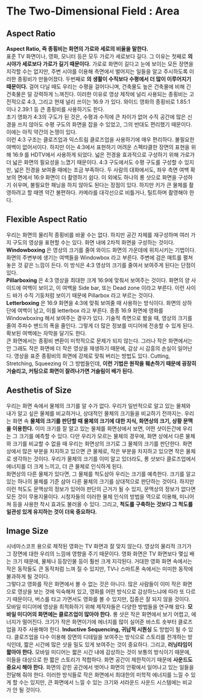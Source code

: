 # The Two-Dimensional Field : Area
## Aspect Ratio
__Aspect Ratio, 즉 종횡비는 화면의 가로와 세로의 비율을 말한다.__   
표준 TV 화면이나, 영화, 모니터 등은 모두 가로가 세로보다 길다.
그 이유는 첫째로 __의 시야가 세로보다 가로가 길기 때문이다.__
가로로 화면이 길다고 눈에 보이는 모든 장면을 지각할 수는 없지만, 주변 시야를 이용해 측면에서 벌어지는 일들을 알고 주시하도록 이러한 종횡비가 만들어졌다.
두번째로 __의 생활이 수직보다 수평에서 더 많이 이루어지기 때문이다.__ 걸어 다닐 때도 우리는 수평을 걸어다니며, 건축물도 높은 건축물에 비해 긴 건축물은 덜 강력하게 느껴진다.
이러한 이유로 영상 제작에 널리 사용되는 종횡비는 고전적으로 4:3, 그리고 현재 널리 쓰이는 16:9 가 있다.
와이드 영화의 종횡비로 1.85:1 이나 2.39:1 등 큰 종횡비를 사용하기도 한다.    
초기 영화가 4:3의 구도가 된 것은, 수평과 수직에 큰 차이가 없어 수직 공간에 많은 신경을 쓰지 않아도 수평 구도의 화면을 잡을 수 있었고, 그의 반대도 편리했기 때문이다.
이에는 아직 약간의 논쟁이 있다.    
이런 4:3 구조는 클로즈업과 익스트림 클로즈업을 사용하기에 매우 편리하다. 불필요한 여백이 없어서이다.
하지만 이는 4:3에서 표현하기 어려운 스펙타클한 장면의 표현을 위해 16:9 를 HDTV에서 사용하게 되었다.
넓은 전경을 효과적으로 구성하기 위해 가로가 더 넓은 화면의 필요성을 느꼈기 때문이다. 
4:3 구도에서도 수평 구도를 구성할 수 있지만, 넓은 전경을 보여줄 때에는 조금 부족하다. 
두 사람의 대화에서도, 좌우 측면 여백 확보의 면에서 16:9 화면이 더 촬영하기 쉽다.
이 외에도 하나의 롱 샷으로 화면을 구성하기 쉬우며, 불필요한 패닝을 하지 않아도 된다는 장점이 있다.
하지만 키가 큰 물체를 촬영하려고 할 때엔 약간 불편하다. 카메라를 대각선으로 비틀거나, 틸트하며 촬영해야 한다.

## Flexible Aspect Ratio
우리는 화면의 물리적 종횡비를 바꿀 수는 없다. 하지만 공간 자체를 재구성하며 여러 가지 구도의 영상을 표현할 수는 있다. 화면 내에 2차적 화면을 구성하는 것이다.    
__Windowboxing__ 은 영상의 크기를 줄여 와이드 화면의 가운데에 위치시키는 기법이다. 화면의 주변부에 생기는 여백들을 Windowbox 라고 부른다.
주변에 검은 매트를 펼쳐 놓은 것 같은 느낌이 든다. 이 방식은 4:3 영상의 크기를 줄여서 보여주게 된다는 단점이 있다.    
__Pillarboxing__ 은 4:3 영상을 최대한 크게 16:9에 맞춰서 보여주는 것이다. 화면의 양 사이드에 여백이 보이고, 이 여백을 Side bar, 또는 Dead zone 이라고 부른다.
이런 사이드 바가 수직 기둥처럼 보이기 때문에 Pillarbox 라고 부르는 것이다.   
__Letterboxing__ 은 16:9 화면을 4:3에 맞춰 보여줄 때 사용하는 방식이다. 화면의 상하단에 여백이 남고, 이를 letterbox 라고 부른다.
종종 16:9 화면에 영화를 Windowboxing 해서 보여주는 경우가 있다. 기술적 측면으로 봤을 때, 영상의 크기를 줄여 주파수 밴드의 폭을 줄인다.
그렇게 더 많은 정보를 미디어에 전송할 수 있게 된다. 확보된 여백에는 자막을 달기도 한다.     
큰 화면에서는 종횡비 변환이 미학적으로 문제가 되지 않는다. 그러나 작은 화면에서는 안 그래도 작은 화면에 더 작은 영상을 재생하기 때문에, 감상 시 감흥의 손실이 일어난다.
영상을 표준 종횡비의 화면에 강제로 맞춰 버리는 방법도 있다.
Cutting, Stretching, Squeezing 이 그 방법들인데, __이런 기법은 원작을 훼손하기 때문에 굉장히 거슬리고, 커팅으로 화면이 잘려나가면 거슬림이 배가 된다.__

## Aesthetis of Size
우리는 화면 속에서 물체의 크기를 알 수가 없다. 우리가 일반적으로 알고 있는 물체와 내가 알고 싶은 물체를 비교하거나, 상대적인 물체의 크기들을 비교하기 전까지는.
우리는 화면 속 __물체의 크기를 판단할 때 물체의 크기에 대한 지식, 화면상의 크기, 상황 문맥을 이용한다.__
이미 크기를 잘 알고 있는 물체를 화면상에서 보면, 어떤 샷이든간에 우리는 그 크기를 예측할 수 있다.
다만 우리가 모르는 물체의 경우에, 화면 상에서 다른 물체와 크기를 비교할 수 없을 때 우리는 화면상의 크기로 그 물체의 크기를 판단한다.
화면상에서 많은 부분을 차지하고 있으면 큰 물체로, 작은 부분을 차지하고 있으면 작은 물체로 생각하는 것이다.
우리가 물체의 크기를 이미 알고 있더라도, 롱 샷보다 클로즈업에서 에너지를 더 크게 느끼고, 더 큰 물체로 인식하게 된다.    
화면상의 다른 물체가 있다면, 그 물체를 척도삼아 우리는 크기를 예측한다.
크기를 알고 있는 하나의 물체를 기준 삼아 다른 물체의 크기를 상대적으로 판단하는 것이다.
하지만 이런 척도도 문맥상의 정보가 있어야 판단의 근거가 될 수 있지, 문맥상의 정보가 없다면 모든 것이 무용지물이다.
시청자들의 이러한 물체 인식의 방법을 역으로 이용해, 미니어쳐 등을 사용한 착시 효과도 불러올 수 있다.
그리고, __척도를 구축하는 것보다 그 척도를 일관성 있게 유지하는 것이 더욱 중요하다.__

## Image Size
시네마스코프 용으로 제작된 영화는 TV 화면과 잘 맞지 않는다. 영상의 물리적 크기가 그 장면에 대한 우리의 느낌에 영향을 주기 때문이다.
영화 화면은 TV 화면보다 몇십 배는 크기 때문에, 물체나 등장인물 등이 훨씬 크게 지각된다. 
거대한 영화 화면 속에서는 작은 동작들도 큰 동작처럼 느껴 질 수 있지만, TV나 스마트폰 속에서는 미미한 동작에 불과하게 될 것이다.   
그렇다고 영화를 작은 화면에서 볼 수 없는 것은 아니다. 
많은 사람들이 이미 작은 화면으로 영상을 보는 것에 익숙해져 있고, 영화를 어떤 방식으로 감상하느냐에 따라 또 다르기 때문이다,
버스를 타고 가면서도 영화를 볼 수 있지만, 집중은 잘 되지 않을 것이다.
모바일 미디어에 영상을 최적화하기 위해 제작자들은 다양한 방법들을 연구해 왔다.
__모바일 미디어의 화면에는 클로즈업이 많아야 한다.__ 롱 샷은 작은 화면에서 보기 어렵고, 에너지가 떨어진다.
크기가 작은 화면이기에 에너지를 많이 실어준 바스트 숏부터 클로즈업을 자주 사용해야 한다.
__Inductive Sequencing, 귀납적 시퀀싱__ 도 방법이 될 수 있다.
클로즈업을 다수 이용해 장면의 디테일을 보여주는 방식으로 스토리를 전개하는 방식인데, 짧은 시간에 많은 샷을 밀도 있게 보여주는 것이 중요하다.
그리고, __러닝타임이 짧아야 한다.__ 모바일 미디어는 짧은 시간 내에 감상하는 것이 보통의 방식이기 때문에, 이들을 대상으로 한 짧은 스토리가 적합하다.
화면 공간이 제한적이기 때문에 __사운드도 중요시 해야 한다.__ 화면의 갇힌 공간에서 벗어나 화면의 안팎에서 일어나고 있는 일들을 전달해 줘야 한다.
이러한 방식들로 작은 화면에서 최대한의 미학적 에너지를 느낄 수 있게 할 수는 있지만, 큰 화면에서 느낄 수 있는 크기와 서라운드 사운드 시스템에는 비교가 안 될 것이다.
